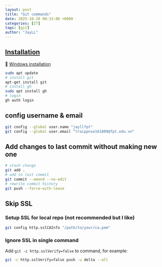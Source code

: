 ```yaml
---
layout: post
title: "Git commands"
date: 2025-10-20 00:33:00 +0000
categories: [IT]
tags: [git]
author: "JayLL"
---
```


## [Installation](https://git-scm.com/install/linux.html)

🫵 [Windows installation](https://cli.github.com/)

``` bash
sudo apt update
# install git
apt-get install git
# install gh
sudo apt install gh
# login
gh auth login
```

## config username & email
```bash
git config --global user.name "jayllfpt"
git config --global user.email "traippnse161809@fpt.edu.vn"
```

## Add changes to last commit without making new one

```bash
# stash change
git add .
# add to last commit
git commit --amend --no-edit
# rewrite commit history
git push --force-with-lease
```

## Skip SSL

### Setup SSL for local repo  (not recommended but I like)

```bash
git config http.sslCAInfo "/path/to/your/ca.pem"
```

### Ignore SSL in single command

Add ```git -c http.sslVerify=false``` to command, for example:

```bash
git -c http.sslVerify=false push -u delta --all
```